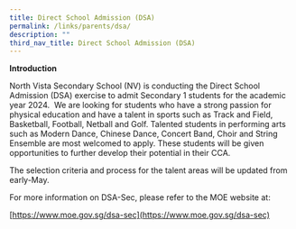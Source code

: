 ```yaml
---
title: Direct School Admission (DSA)
permalink: /links/parents/dsa/
description: ""
third_nav_title: Direct School Admission (DSA)
---
```

**Introduction**

North Vista Secondary School (NV) is conducting the Direct School Admission (DSA) exercise to admit Secondary 1 students for the academic year 2024.  We are looking for students who have a strong passion for physical education and have a talent in sports such as Track and Field, Basketball, Football, Netball and Golf. Talented students in performing arts such as Modern Dance, Chinese Dance, Concert Band, Choir and String Ensemble are most welcomed to apply. These students will be given opportunities to further develop their potential in their CCA.

The selection criteria and process for the talent areas will be updated from early-May.

For more information on DSA-Sec, please refer to the MOE website at:

[https://www.moe.gov.sg/dsa-sec](https://www.moe.gov.sg/dsa-sec)